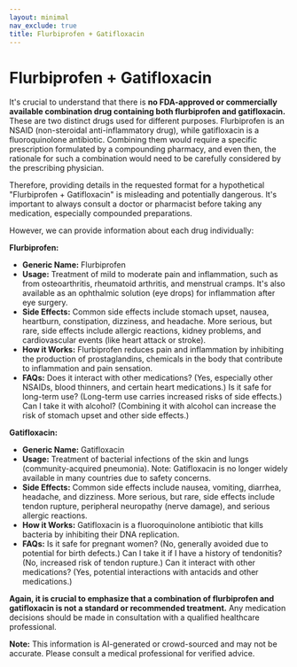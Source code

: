 ```yaml
---
layout: minimal
nav_exclude: true
title: Flurbiprofen + Gatifloxacin
---
```


# Flurbiprofen + Gatifloxacin

It's crucial to understand that there is **no FDA-approved or commercially available combination drug containing both flurbiprofen and gatifloxacin.**  These are two distinct drugs used for different purposes.  Flurbiprofen is an NSAID (non-steroidal anti-inflammatory drug), while gatifloxacin is a fluoroquinolone antibiotic.  Combining them would require a specific prescription formulated by a compounding pharmacy, and even then, the rationale for such a combination would need to be carefully considered by the prescribing physician.

Therefore, providing details in the requested format for a hypothetical "Flurbiprofen + Gatifloxacin" is misleading and potentially dangerous.  It's important to always consult a doctor or pharmacist before taking any medication, especially compounded preparations.


However, we can provide information about each drug individually:

**Flurbiprofen:**

* **Generic Name:** Flurbiprofen
* **Usage:**  Treatment of mild to moderate pain and inflammation, such as from osteoarthritis, rheumatoid arthritis, and menstrual cramps.  It's also available as an ophthalmic solution (eye drops) for inflammation after eye surgery.
* **Side Effects:**  Common side effects include stomach upset, nausea, heartburn, constipation, dizziness, and headache.  More serious, but rare, side effects include allergic reactions, kidney problems, and cardiovascular events (like heart attack or stroke).
* **How it Works:** Flurbiprofen reduces pain and inflammation by inhibiting the production of prostaglandins, chemicals in the body that contribute to inflammation and pain sensation.
* **FAQs:**  Does it interact with other medications? (Yes, especially other NSAIDs, blood thinners, and certain heart medications.) Is it safe for long-term use? (Long-term use carries increased risks of side effects.) Can I take it with alcohol? (Combining it with alcohol can increase the risk of stomach upset and other side effects.)


**Gatifloxacin:**

* **Generic Name:** Gatifloxacin
* **Usage:** Treatment of bacterial infections of the skin and lungs (community-acquired pneumonia).  Note:  Gatifloxacin is no longer widely available in many countries due to safety concerns.
* **Side Effects:** Common side effects include nausea, vomiting, diarrhea, headache, and dizziness.  More serious, but rare, side effects include tendon rupture, peripheral neuropathy (nerve damage), and serious allergic reactions.
* **How it Works:** Gatifloxacin is a fluoroquinolone antibiotic that kills bacteria by inhibiting their DNA replication.
* **FAQs:**  Is it safe for pregnant women? (No, generally avoided due to potential for birth defects.) Can I take it if I have a history of tendonitis? (No, increased risk of tendon rupture.)  Can it interact with other medications? (Yes, potential interactions with antacids and other medications.)



**Again, it is crucial to emphasize that a combination of flurbiprofen and gatifloxacin is not a standard or recommended treatment.**  Any medication decisions should be made in consultation with a qualified healthcare professional.


**Note:** This information is AI-generated or crowd-sourced and may not be accurate. Please consult a medical professional for verified advice.
